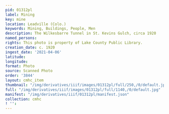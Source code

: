 ```yaml
---
pid: 01312pl
label: Mining
key: mine
location: Leadville (Colo.)
keywords: Mining, Buildings, People, Men
description: The Wilkesbarre Tunnel in St. Kevins Gulch, circa 1920
named_persons: 
rights: This photo is property of Lake County Public Library.
creation_date: c. 1920
ingest_date: '2021-04-06'
latitude: 
longitude: 
format: Photo
source: Scanned Photo
order: '3844'
layout: cmhc_item
thumbnail: "/img/derivatives/iiif/images/01312pl/full/250,/0/default.jpg"
full: "/img/derivatives/iiif/images/01312pl/full/1140,/0/default.jpg"
manifest: "/img/derivatives/iiif/01312pl/manifest.json"
collection: cmhc
! '': 
---
```

